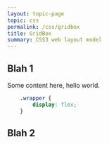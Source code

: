 ```yaml
---
layout: topic-page
topic: css
permalink: /css/gridbox
title: GridBox
summary: CSS3 web layout model
---
```



## Blah 1

Some content here, hello world.

```css
    .wrapper {
        display: flex;
    }
```

## Blah 2